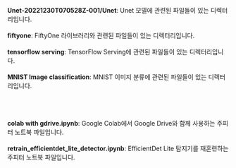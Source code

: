 
**Unet-20221230T070528Z-001/Unet**: Unet 모델에 관련된 파일들이 있는 디렉터리입니다.<br><br>
**fiftyone**: FiftyOne 라이브러리와 관련된 파일들이 있는 디렉터리입니다.<br><br>
**tensorflow serving**: TensorFlow Serving에 관련된 파일들이 있는 디렉터리입니다.<br><br>
**MNIST Image classification**: MNIST 이미지 분류에 관련된 파일들이 있는 디렉터리입니다.

<br><br><br>
**colab with gdrive.ipynb**: Google Colab에서 Google Drive와 함께 사용하는 주피터 노트북 파일입니다.<br><br>
**retrain_efficientdet_lite_detector.ipynb**: EfficientDet Lite 탐지기를 재훈련하는 주피터 노트북 파일입니다.

